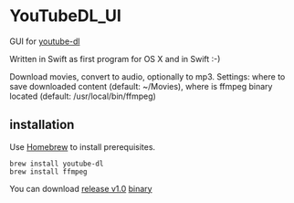 # YouTubeDL_UI

GUI for [youtube-dl](https://rg3.github.io/youtube-dl/)

Written in Swift as first program for OS X and in Swift :-)

Download movies, convert to audio, optionally to mp3.
Settings: where to save downloaded content (default: ~/Movies), where is ffmpeg binary located (default: /usr/local/bin/ffmpeg)

## installation
Use [Homebrew](http://brew.sh) to install prerequisites.
```shell
brew install youtube-dl
brew install ffmpeg
```

You can download [release v1.0](https://github.com/raveman/YouTubeDL_UI/releases/tag/v1.0) [binary](https://github.com/raveman/YouTubeDL_UI/files/120726/YouTubeDL_UI.app.zip)

